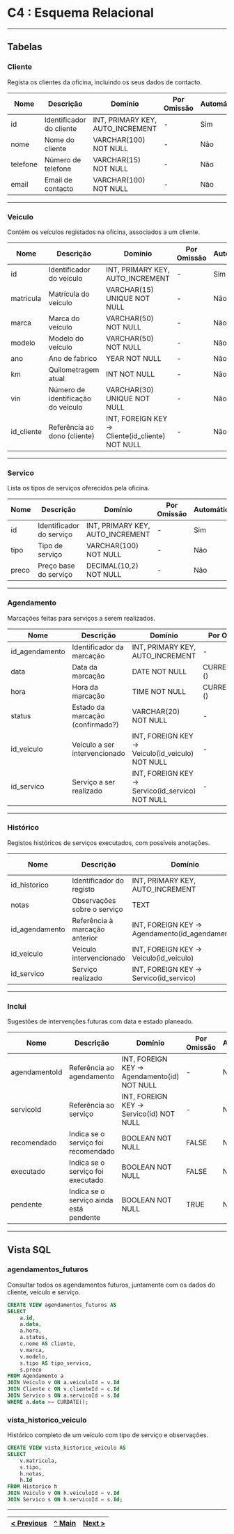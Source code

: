 # C4 : Esquema Relacional

---

## Tabelas

### Cliente

Regista os clientes da oficina, incluindo os seus dados de contacto.

| Nome        | Descrição               | Domínio                          | Por Omissão | Automático | Nulo |
|-------------|--------------------------|-----------------------------------|--------------|-------------|------|
| id  | Identificador do cliente | INT, PRIMARY KEY, AUTO_INCREMENT | -            | Sim         | Não  |
| nome        | Nome do cliente          | VARCHAR(100) NOT NULL            | -            | Não         | Não  |
| telefone    | Número de telefone       | VARCHAR(15) NOT NULL             | -            | Não         | Não  |
| email       | Email de contacto        | VARCHAR(100) NOT NULL            | -            | Não         | Não  |

---

### Veiculo

Contém os veículos registados na oficina, associados a um cliente.

| Nome        | Descrição                       | Domínio                                             | Por Omissão | Automático | Nulo |
|-------------|----------------------------------|------------------------------------------------------|--------------|-------------|------|
| id  | Identificador do veículo         | INT, PRIMARY KEY, AUTO_INCREMENT                     | -            | Sim         | Não  |
| matricula   | Matrícula do veículo             | VARCHAR(15) UNIQUE NOT NULL                          | -            | Não         | Não  |
| marca       | Marca do veículo                 | VARCHAR(50) NOT NULL                                 | -            | Não         | Não  |
| modelo      | Modelo do veículo                | VARCHAR(50) NOT NULL                                 | -            | Não         | Não  |
| ano         | Ano de fabrico                   | YEAR NOT NULL                                        | -            | Não         | Não  |
| km          | Quilometragem atual              | INT NOT NULL                                         | -            | Não         | Não  |
| vin         | Número de identificação do veículo | VARCHAR(30) UNIQUE NOT NULL                        | -            | Não         | Não  |
| id_cliente  | Referência ao dono (cliente)     | INT, FOREIGN KEY → Cliente(id_cliente) NOT NULL     | -            | Não         | Não  |

---

### Servico

Lista os tipos de serviços oferecidos pela oficina.

| Nome        | Descrição              | Domínio                              | Por Omissão | Automático | Nulo |
|-------------|-------------------------|---------------------------------------|--------------|-------------|------|
| id  | Identificador do serviço| INT, PRIMARY KEY, AUTO_INCREMENT     | -            | Sim         | Não  |
| tipo        | Tipo de serviço         | VARCHAR(100) NOT NULL                | -            | Não         | Não  |
| preco       | Preço base do serviço   | DECIMAL(10,2) NOT NULL               | -            | Não         | Não  |

---

### Agendamento

Marcações feitas para serviços a serem realizados.

| Nome               | Descrição                         | Domínio                                          | Por Omissão | Automático | Nulo |
|--------------------|------------------------------------|--------------------------------------------------|--------------|-------------|------|
| id_agendamento     | Identificador da marcação          | INT, PRIMARY KEY, AUTO_INCREMENT                | -            | Sim         | Não  |
| data               | Data da marcação                   | DATE NOT NULL                                   | CURRENT_DATE ()            | Não         | Não  |
| hora               | Hora da marcação                   | TIME NOT NULL                                   | CURRENT_TIME ()          | Não         | Não  |
| status | Estado da marcação (confirmado?)   | VARCHAR(20) NOT NULL                            | -            | Não         | Não  |
| id_veiculo         | Veículo a ser intervencionado      | INT, FOREIGN KEY → Veiculo(id_veiculo) NOT NULL | -            | Não         | Não  |
| id_servico         | Serviço a ser realizado            | INT, FOREIGN KEY → Servico(id_servico) NOT NULL | -            | Não         | Não  |

---

### Histórico

Registos históricos de serviços executados, com possíveis anotações.

| Nome         | Descrição                       | Domínio                                               | Por Omissão | Automático | Nulo |
|--------------|----------------------------------|--------------------------------------------------------|--------------|-------------|------|
| id_historico | Identificador do registo         | INT, PRIMARY KEY, AUTO_INCREMENT                      | -            | Sim         | Não  |
| notas        | Observações sobre o serviço      | TEXT                                                  | -            | Não         | Sim  |
| id_agendamento | Referência à marcação anterior | INT, FOREIGN KEY → Agendamento(id_agendamento)       | -            | Não         | Não  |
| id_veiculo   | Veículo intervencionado          | INT, FOREIGN KEY → Veiculo(id_veiculo)               | -            | Não         | Não  |
| id_servico   | Serviço realizado                | INT, FOREIGN KEY → Servico(id_servico)               | -            | Não         | Não  |

---

### Inclui

Sugestões de intervenções futuras com data e estado planeado.

| Nome        | Descrição                       | Domínio                                        | Por Omissão | Automático | Nulo |
|-------------|----------------------------------|------------------------------------------------|--------------|-------------|------|
| agendamentoId     | Referência ao agendamento            | INT, FOREIGN KEY → Agendamento(id) NOT NULL          | -            | Não         | Não  |
| servicoId   | Referência ao serviço        | INT, FOREIGN KEY → Servico(id) NOT NULL                             | -            | Não         | Não  |
| recomendado        | Indica se o serviço foi recomendado                    | BOOLEAN NOT NULL                                 | FALSE            | Não         | Não  |
| executado      | Indica se o serviço foi executado           | BOOLEAN NOT NULL                          | FALSE            | Não         | Não  |
| pendente  | Indica se o serviço ainda está pendente               | BOOLEAN NOT NULL | TRUE          | Não         | Não  |

---

## Vista SQL

### agendamentos_futuros
Consultar todos os agendamentos futuros, juntamente com os dados do cliente, veículo e serviço.

```sql
CREATE VIEW agendamentos_futuros AS
SELECT 
    a.id,
    a.data,
    a.hora,
    a.status,
    c.nome AS cliente,
    v.marca,
    v.modelo,
    s.tipo AS tipo_servico,
    s.preco
FROM Agendamento a
JOIN Veiculo v ON a.veiculoId = v.Id
JOIN Cliente c ON v.clienteId = c.Id
JOIN Servico s ON a.servicoId = s.Id
WHERE a.data >= CURDATE();
```

### vista_historico_veiculo
Histórico completo de um veículo com tipo de serviço e observações.

```sql
CREATE VIEW vista_historico_veiculo AS
SELECT
    v.matricula,
    s.tipo,
    h.notas,
    h.Id
FROM Historico h
JOIN Veiculo v ON h.veiculoId = v.Id
JOIN Servico s ON h.servicoId = s.Id;
```

---

| [< Previous](REBD03.md) | [^ Main](../../README.md) | [Next >](REBD05.md) |
|:----------------------------------:|:----------------------------------:|:----------------------------------:|
